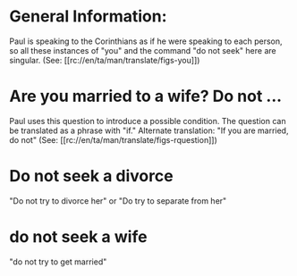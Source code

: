 # General Information:

Paul is speaking to the Corinthians as if he were speaking to each person, so all these instances of "you" and the command "do not seek" here are singular. (See: [[rc://en/ta/man/translate/figs-you]])

# Are you married to a wife? Do not ...

Paul uses this question to introduce a possible condition. The question can be translated as a phrase with "if." Alternate translation: "If you are married, do not" (See: [[rc://en/ta/man/translate/figs-rquestion]])

# Do not seek a divorce

"Do not try to divorce her" or "Do try to separate from her" 

# do not seek a wife

"do not try to get married"

